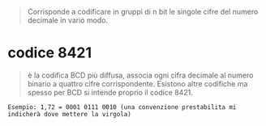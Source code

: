 >Corrisponde a codificare in gruppi di n bit le singole cifre del numero decimale in vario modo.
# codice 8421
> è la codifica BCD più diffusa, associa ogni cifra decimale al numero binario a quattro cifre corrispondente. Esistono altre codifiche ma spesso per BCD si intende proprio il codice 8421.

```
Esempio: 1,72 = 0001 0111 0010 (una convenzione prestabilita mi indicherà dove mettere la virgola)
```